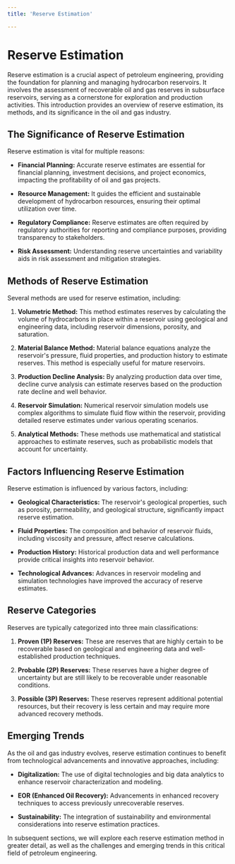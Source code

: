 ```yaml
---
title: 'Reserve Estimation'

---
```


# Reserve Estimation

Reserve estimation is a crucial aspect of petroleum engineering, providing the foundation for planning and managing hydrocarbon reservoirs. It involves the assessment of recoverable oil and gas reserves in subsurface reservoirs, serving as a cornerstone for exploration and production activities. This introduction provides an overview of reserve estimation, its methods, and its significance in the oil and gas industry.

## The Significance of Reserve Estimation

Reserve estimation is vital for multiple reasons:

- **Financial Planning:** Accurate reserve estimates are essential for financial planning, investment decisions, and project economics, impacting the profitability of oil and gas projects.

- **Resource Management:** It guides the efficient and sustainable development of hydrocarbon resources, ensuring their optimal utilization over time.

- **Regulatory Compliance:** Reserve estimates are often required by regulatory authorities for reporting and compliance purposes, providing transparency to stakeholders.

- **Risk Assessment:** Understanding reserve uncertainties and variability aids in risk assessment and mitigation strategies.

## Methods of Reserve Estimation

Several methods are used for reserve estimation, including:

1. **Volumetric Method:** This method estimates reserves by calculating the volume of hydrocarbons in place within a reservoir using geological and engineering data, including reservoir dimensions, porosity, and saturation.

2. **Material Balance Method:** Material balance equations analyze the reservoir's pressure, fluid properties, and production history to estimate reserves. This method is especially useful for mature reservoirs.

3. **Production Decline Analysis:** By analyzing production data over time, decline curve analysis can estimate reserves based on the production rate decline and well behavior.

4. **Reservoir Simulation:** Numerical reservoir simulation models use complex algorithms to simulate fluid flow within the reservoir, providing detailed reserve estimates under various operating scenarios.

5. **Analytical Methods:** These methods use mathematical and statistical approaches to estimate reserves, such as probabilistic models that account for uncertainty.

## Factors Influencing Reserve Estimation

Reserve estimation is influenced by various factors, including:

- **Geological Characteristics:** The reservoir's geological properties, such as porosity, permeability, and geological structure, significantly impact reserve estimation.

- **Fluid Properties:** The composition and behavior of reservoir fluids, including viscosity and pressure, affect reserve calculations.

- **Production History:** Historical production data and well performance provide critical insights into reservoir behavior.

- **Technological Advances:** Advances in reservoir modeling and simulation technologies have improved the accuracy of reserve estimates.

## Reserve Categories

Reserves are typically categorized into three main classifications:

1. **Proven (1P) Reserves:** These are reserves that are highly certain to be recoverable based on geological and engineering data and well-established production techniques.

2. **Probable (2P) Reserves:** These reserves have a higher degree of uncertainty but are still likely to be recoverable under reasonable conditions.

3. **Possible (3P) Reserves:** These reserves represent additional potential resources, but their recovery is less certain and may require more advanced recovery methods.

## Emerging Trends

As the oil and gas industry evolves, reserve estimation continues to benefit from technological advancements and innovative approaches, including:

- **Digitalization:** The use of digital technologies and big data analytics to enhance reservoir characterization and modeling.

- **EOR (Enhanced Oil Recovery):** Advancements in enhanced recovery techniques to access previously unrecoverable reserves.

- **Sustainability:** The integration of sustainability and environmental considerations into reserve estimation practices.

In subsequent sections, we will explore each reserve estimation method in greater detail, as well as the challenges and emerging trends in this critical field of petroleum engineering.
